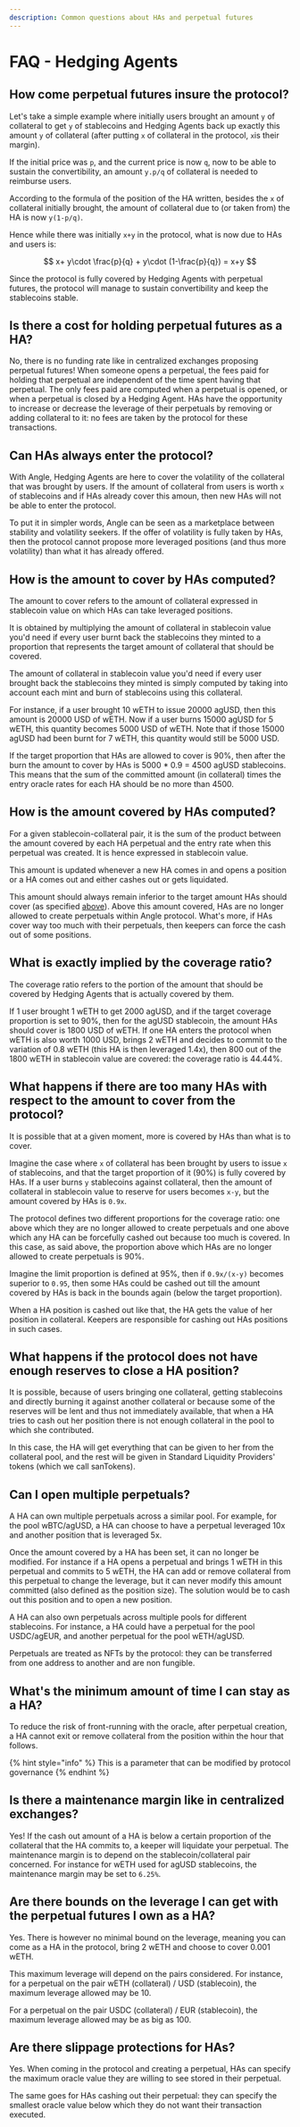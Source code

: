 ```yaml
---
description: Common questions about HAs and perpetual futures
---
```


# FAQ - Hedging Agents

## How come perpetual futures insure the protocol?

Let's take a simple example where initially users brought an amount `y` of collateral to get `y` of stablecoins and Hedging Agents back up exactly this amount `y` of collateral \(after putting `x` of collateral in the protocol, `x`is their margin\).

If the initial price was `p`, and the current price is now `q`, now to be able to sustain the convertibility, an amount `y.p/q` of collateral is needed to reimburse users.

According to the formula of the position of the HA written, besides the `x` of collateral initially brought, the amount of collateral due to \(or taken from\) the HA is now `y(1-p/q)`.

Hence while there was initially `x+y` in the protocol, what is now due to HAs and users is:

$$
x+ y\cdot \frac{p}{q} +  y\cdot (1-\frac{p}{q}) = x+y
$$

Since the protocol is fully covered by Hedging Agents with perpetual futures, the protocol will manage to sustain convertibility and keep the stablecoins stable.

## Is there a cost for holding perpetual futures as a HA?

No, there is no funding rate like in centralized exchanges proposing perpetual futures! When someone opens a perpetual, the fees paid for holding that perpetual are independent of the time spent having that perpetual. The only fees paid are computed when a perpetual is opened, or when a perpetual is closed by a Hedging Agent. HAs have the opportunity to increase or decrease the leverage of their perpetuals by removing or adding collateral to it: no fees are taken by the protocol for these transactions.

## Can HAs always enter the protocol?

With Angle, Hedging Agents are here to cover the volatility of the collateral that was brought by users. If the amount of collateral from users is worth `x` of stablecoins and if HAs already cover this amoun, then new HAs will not be able to enter the protocol.

To put it in simpler words, Angle can be seen as a marketplace between stability and volatility seekers. If the offer of volatility is fully taken by HAs, then the protocol cannot propose more leveraged positions \(and thus more volatility\) than what it has already offered.

## How is the amount to cover by HAs computed?

The amount to cover refers to the amount of collateral expressed in stablecoin value on which HAs can take leveraged positions.

It is obtained by multiplying the amount of collateral in stablecoin value you'd need if every user burnt back the stablecoins they minted to a proportion that represents the target amount of collateral that should be covered.

The amount of collateral in stablecoin value you'd need if every user brought back the stablecoins they minted is simply computed by taking into account each mint and burn of stablecoins using this collateral.

For instance, if a user brought 10 wETH to issue 20000 agUSD, then this amount is 20000 USD of wETH. Now if a user burns 15000 agUSD for 5 wETH, this quantity becomes 5000 USD of wETH. Note that if those 15000 agUSD had been burnt for 7 wETH, this quantity would still be 5000 USD.

If the target proportion that HAs are allowed to cover is 90%, then after the burn the amount to cover by HAs is 5000 \* 0.9 = 4500 agUSD stablecoins. This means that the sum of the committed amount \(in collateral\) times the entry oracle rates for each HA should be no more than 4500.

## How is the amount covered by HAs computed?

For a given stablecoin-collateral pair, it is the sum of the product between the amount covered by each HA perpetual and the entry rate when this perpetual was created. It is hence expressed in stablecoin value.

This amount is updated whenever a new HA comes in and opens a position or a HA comes out and either cashes out or gets liquidated.

This amount should always remain inferior to the target amount HAs should cover \(as specified [above](faq-ha.md#how-is-the-collateral-to-cover-by-has-computed)\). Above this amount covered, HAs are no longer allowed to create perpetuals within Angle protocol. What's more, if HAs cover way too much with their perpetuals, then keepers can force the cash out of some positions.

## What is exactly implied by the coverage ratio?

The coverage ratio refers to the portion of the amount that should be covered by Hedging Agents that is actually covered by them.

If 1 user brought 1 wETH to get 2000 agUSD, and if the target coverage proportion is set to 90%, then for the agUSD stablecoin, the amount HAs should cover is 1800 USD of wETH. If one HA enters the protocol when wETH is also worth 1000 USD, brings 2 wETH and decides to commit to the variation of 0.8 wETH \(this HA is then leveraged 1.4x\), then 800 out of the 1800 wETH in stablecoin value are covered: the coverage ratio is 44.44%.

## What happens if there are too many HAs with respect to the amount to cover from the protocol?

It is possible that at a given moment, more is covered by HAs than what is to cover.

Imagine the case where `x` of collateral has been brought by users to issue `x` of stablecoins, and that the target proportion of it \(90%\) is fully covered by HAs. If a user burns `y` stablecoins against collateral, then the amount of collateral in stablecoin value to reserve for users becomes `x-y`, but the amount covered by HAs is `0.9x`.

The protocol defines two different proportions for the coverage ratio: one above which they are no longer allowed to create perpetuals and one above which any HA can be forcefully cashed out because too much is covered. In this case, as said above, the proportion above which HAs are no longer allowed to create perpetuals is 90%.

Imagine the limit proportion is defined at 95%, then if `0.9x/(x-y)` becomes superior to `0.95`, then some HAs could be cashed out till the amount covered by HAs is back in the bounds again \(below the target proportion\).

When a HA position is cashed out like that, the HA gets the value of her position in collateral. Keepers are responsible for cashing out HAs positions in such cases.

## What happens if the protocol does not have enough reserves to close a HA position?

It is possible, because of users bringing one collateral, getting stablecoins and directly burning it against another collateral or because some of the reserves will be lent and thus not immediately available, that when a HA tries to cash out her position there is not enough collateral in the pool to which she contributed.

In this case, the HA will get everything that can be given to her from the collateral pool, and the rest will be given in Standard Liquidity Providers' tokens \(which we call sanTokens\).

## Can I open multiple perpetuals?

A HA can own multiple perpetuals across a similar pool. For example, for the pool wBTC/agUSD, a HA can choose to have a perpetual leveraged 10x and another position that is leveraged 5x.

Once the amount covered by a HA has been set, it can no longer be modified. For instance if a HA opens a perpetual and brings 1 wETH in this perpetual and commits to 5 wETH, the HA can add or remove collateral from this perpetual to change the leverage, but it can never modify this amount committed \(also defined as the position size\). The solution would be to cash out this position and to open a new position.

A HA can also own perpetuals across multiple pools for different stablecoins. For instance, a HA could have a perpetual for the pool USDC/agEUR, and another perpetual for the pool wETH/agUSD.

Perpetuals are treated as NFTs by the protocol: they can be transferred from one address to another and are non fungible.

## What's the minimum amount of time I can stay as a HA?

To reduce the risk of front-running with the oracle, after perpetual creation, a HA cannot exit or remove collateral from the position within the hour that follows.

{% hint style="info" %}
This is a parameter that can be modified by protocol governance
{% endhint %}

## Is there a maintenance margin like in centralized exchanges?

Yes! If the cash out amount of a HA is below a certain proportion of the collateral that the HA commits to, a keeper will liquidate your perpetual. The maintenance margin is to depend on the stablecoin/collateral pair concerned. For instance for wETH used for agUSD stablecoins, the maintenance margin may be set to `6.25%`.

## Are there bounds on the leverage I can get with the perpetual futures I own as a HA?

Yes. There is however no minimal bound on the leverage, meaning you can come as a HA in the protocol, bring 2 wETH and choose to cover 0.001 wETH.

This maximum leverage will depend on the pairs considered. For instance, for a perpetual on the pair wETH \(collateral\) / USD \(stablecoin\), the maximum leverage allowed may be 10.

For a perpetual on the pair USDC \(collateral\) / EUR \(stablecoin\), the maximum leverage allowed may be as big as 100.

## Are there slippage protections for HAs?

Yes. When coming in the protocol and creating a perpetual, HAs can specify the maximum oracle value they are willing to see stored in their perpetual.

The same goes for HAs cashing out their perpetual: they can specify the smallest oracle value below which they do not want their transaction executed.

